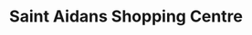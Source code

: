 ---
title: "Saint Aidans Shopping Centre"
url: /wexford/saint-aidans-shopping-centre/
shop: Einkaufszentrum
---